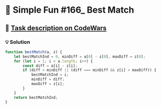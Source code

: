# 📝 Simple Fun #166_ Best Match

## 🔗 [Task description on CodeWars](https://www.codewars.com/kata/58b38256e51f1c2af0000081)

### 💡 Solution

```javascript
function bestMatch(a, z) {
    let bestMatchInd = 0, minDiff = a[0] - z[0], maxDiff = z[0];
    for (let i = 1; i < a.length; i++) {
        const diff = a[i] - z[i];
        if (diff < minDiff || (diff === minDiff && z[i] > maxDiff)) {
            bestMatchInd = i;
            minDiff = diff;
            maxDiff = z[i];
        }
    }
    return bestMatchInd;
}
```

